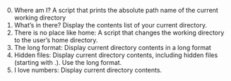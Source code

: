 0. Where am I? A script that prints the absolute path name of the current working directory
1. What’s in there? Display the contents list of your current directory.
2. There is no place like home: A script that changes the working directory to the user’s home directory.
3. The long format: Display current directory contents in a long format
4. Hidden files: Display current directory contents, including hidden files (starting with .). Use the long format.
5. I love numbers: Display current directory contents.
